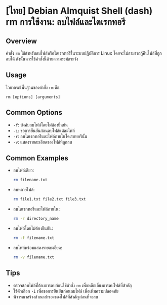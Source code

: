 # [ไทย] Debian Almquist Shell (dash) rm การใช้งาน: ลบไฟล์และไดเรกทอรี

## Overview
คำสั่ง `rm` ใช้สำหรับลบไฟล์หรือไดเรกทอรีในระบบปฏิบัติการ Linux โดยจะไม่สามารถกู้คืนไฟล์ที่ถูกลบได้ ดังนั้นควรใช้คำสั่งนี้ด้วยความระมัดระวัง

## Usage
ไวยากรณ์พื้นฐานของคำสั่ง `rm` คือ:

```
rm [options] [arguments]
```

## Common Options
- `-f`: บังคับลบไฟล์โดยไม่ต้องยืนยัน
- `-i`: ขอการยืนยันก่อนลบไฟล์แต่ละไฟล์
- `-r`: ลบไดเรกทอรีและไฟล์ภายในไดเรกทอรีนั้น
- `-v`: แสดงรายละเอียดของไฟล์ที่ถูกลบ

## Common Examples
- ลบไฟล์เดียว:
  ```bash
  rm filename.txt
  ```

- ลบหลายไฟล์:
  ```bash
  rm file1.txt file2.txt file3.txt
  ```

- ลบไดเรกทอรีและไฟล์ภายใน:
  ```bash
  rm -r directory_name
  ```

- ลบไฟล์โดยไม่ต้องยืนยัน:
  ```bash
  rm -f filename.txt
  ```

- ลบไฟล์พร้อมแสดงรายละเอียด:
  ```bash
  rm -v filename.txt
  ```

## Tips
- ตรวจสอบไฟล์ที่ต้องการลบก่อนใช้คำสั่ง `rm` เพื่อหลีกเลี่ยงการลบไฟล์ที่สำคัญ
- ใช้ตัวเลือก `-i` เพื่อขอการยืนยันก่อนลบไฟล์ เพื่อเพิ่มความปลอดภัย
- พิจารณาสร้างสำเนาสำรองของไฟล์ที่สำคัญก่อนที่จะลบ